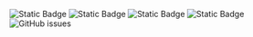 ![Static Badge](https://img.shields.io/badge/blacklists-60-000000) ![Static Badge](https://img.shields.io/badge/blacklisted-2968765-cc0000) ![Static Badge](https://img.shields.io/badge/whitelisted-2242-00CC00) ![Static Badge](https://img.shields.io/badge/streaming_blacklist-28106-000000) ![GitHub issues](https://img.shields.io/github/issues/fabriziosalmi/blacklists)
